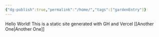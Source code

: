 ```yaml
---
{"dg-publish":true,"permalink":"/home/","tags":["gardenEntry"]}
---
```


Hello World! This is a static site generated with GH and Vercel
[[Another One\|Another One]]
